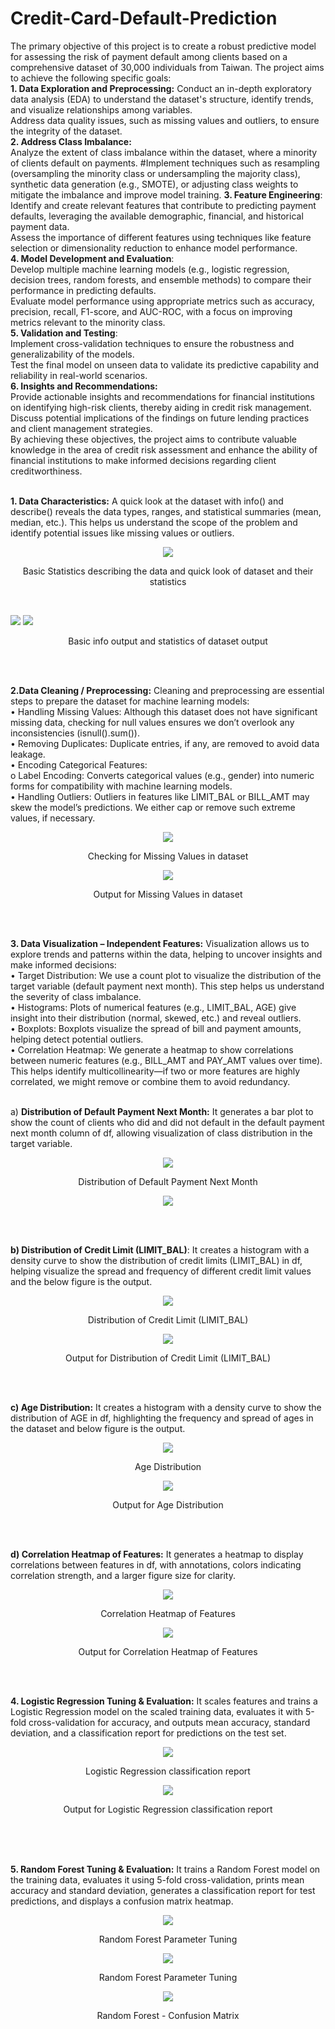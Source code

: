 # Credit-Card-Default-Prediction
The primary objective of this project is to create a robust predictive model for assessing the risk of payment default among clients based on a comprehensive dataset of 30,000 individuals from Taiwan. The project aims to achieve the following specific goals:<br>
**1. Data Exploration and Preprocessing:**
Conduct an in-depth exploratory data analysis (EDA) to understand the dataset's structure, identify trends, and visualize relationships among variables.<br>
Address data quality issues, such as missing values and outliers, to ensure the integrity of the dataset.<br>
**2. Address Class Imbalance:**<br>
Analyze the extent of class imbalance within the dataset, where a minority of clients default on payments.
#Implement techniques such as resampling (oversampling the minority class or undersampling the majority class), synthetic data generation (e.g., SMOTE), or adjusting class weights to mitigate the imbalance and improve model training.
**3. Feature Engineering**:<br>
Identify and create relevant features that contribute to predicting payment defaults, leveraging the available demographic, financial, and historical payment data.<br>
Assess the importance of different features using techniques like feature selection or dimensionality reduction to enhance model performance.<br>
**4. Model Development and Evaluation**:<br>
Develop multiple machine learning models (e.g., logistic regression, decision trees, random forests, and ensemble methods) to compare their performance in predicting defaults.<br>
Evaluate model performance using appropriate metrics such as accuracy, precision, recall, F1-score, and AUC-ROC, with a focus on improving metrics relevant to the minority class.<br>
**5. Validation and Testing**:<br>
Implement cross-validation techniques to ensure the robustness and generalizability of the models.<br>
Test the final model on unseen data to validate its predictive capability and reliability in real-world scenarios.<br>
**6. Insights and Recommendations:**<br>
Provide actionable insights and recommendations for financial institutions on identifying high-risk clients, thereby aiding in credit risk management.<br>
Discuss potential implications of the findings on future lending practices and client management strategies.<br>
By achieving these objectives, the project aims to contribute valuable knowledge in the area of credit risk assessment and enhance the ability of financial institutions to make informed decisions regarding client creditworthiness.
<br>
<br>

**1. Data Characteristics:** A quick look at the dataset with info() and describe() reveals the data types, ranges, and statistical summaries (mean, median, etc.). This helps us understand the scope of the problem and identify potential issues like missing values or outliers.
<p align="center">
  <img src="https://github.com/user-attachments/assets/b14217da-c5ba-4702-9b49-e67f5f29cdcf"/></p>
  <p align="center"> Basic Statistics describing the data and quick look of dataset and their statistics </p>
<br>
<p align="left">
  <img src="https://github.com/user-attachments/assets/074f74cb-8134-4f34-98a7-139b18c6b438"/>
  <img src="https://github.com/user-attachments/assets/3541d18e-f36f-456d-9779-f9fe86ef7a54"/>
</p>
  <p align="center"> Basic info output and statistics of dataset output </p>
<br>
<br>

**2.Data Cleaning / Preprocessing:** Cleaning and preprocessing are essential steps to prepare the dataset for machine learning models:<br>
•	Handling Missing Values: Although this dataset does not have significant missing data, checking for null values ensures we don’t overlook any inconsistencies (isnull().sum()).<br>
•	Removing Duplicates: Duplicate entries, if any, are removed to avoid data leakage.<br>
•	Encoding Categorical Features:<br>
    o	Label Encoding: Converts categorical values (e.g., gender) into numeric forms for compatibility with machine learning models.<br>
•	Handling Outliers: Outliers in features like LIMIT_BAL or BILL_AMT may skew the model’s predictions. We either cap or remove such extreme values, if necessary.<br>
<p align="center">
  <img src="https://github.com/user-attachments/assets/1352ec24-48a4-48b2-ab7e-f3c06daa9bb8"/></p>
  <p align="center">Checking for Missing Values in dataset</p>
<p align="center">
  <img src="https://github.com/user-attachments/assets/b16d8137-7201-4c73-bed1-edce67a54243"/></p>
  <p align="center">Output for Missing Values in dataset </p>
<br>
<br>

**3. Data Visualization – Independent Features:** Visualization allows us to explore trends and patterns within the data, helping to uncover insights and make informed decisions:<br>
•	Target Distribution: We use a count plot to visualize the distribution of the target variable (default payment next month). This step helps us understand the severity of class imbalance.<br>
•	Histograms: Plots of numerical features (e.g., LIMIT_BAL, AGE) give insight into their distribution (normal, skewed, etc.) and reveal outliers. <br>
•	Boxplots: Boxplots visualize the spread of bill and payment amounts, helping detect potential outliers.<br>
•	Correlation Heatmap: We generate a heatmap to show correlations between numeric features (e.g., BILL_AMT and PAY_AMT values over time). This helps identify multicollinearity—if two or more features are highly correlated, we might remove or combine them to avoid redundancy. 
<br>
<br>

a) **Distribution of Default Payment Next Month:** It generates a bar plot to show the count of clients who did and did not default in the default payment next month column of df, allowing visualization of class distribution in the target variable.<br>
<p align="center">
  <img src="https://github.com/user-attachments/assets/a5867cd0-c04f-40a9-9e2a-012695a16537"/></p>
  <p align="center">Distribution of Default Payment Next Month</p>
<p align="center">
  <img src="https://github.com/user-attachments/assets/18dc7475-8aca-4dad-ad53-1b5b55c27597"/></p>
<br>
<br>

**b) Distribution of Credit Limit (LIMIT_BAL)**: It creates a histogram with a density curve to show the distribution of credit limits (LIMIT_BAL) in df, helping visualize the spread and frequency of different credit limit values and the below figure is the output.
<p align="center">
  <img src="https://github.com/user-attachments/assets/b7c0fd9a-c99c-4805-a30e-0a6a0262638a"/></p>
  <p align="center"> Distribution of Credit Limit (LIMIT_BAL)</p>
<p align="center">
  <img src="https://github.com/user-attachments/assets/b7c0fd9a-c99c-4805-a30e-0a6a0262638a"/></p>
  <p align="center"> Output for Distribution of Credit Limit (LIMIT_BAL)</p>
  <br>
  <br>
  
**c) Age Distribution:** It creates a histogram with a density curve to show the distribution of AGE in df, highlighting the frequency and spread of ages in the dataset and below figure is the output. <br>
<p align="center">
  <img src="https://github.com/user-attachments/assets/caad23bc-07e6-4023-8b2c-f1f8104ac3b4"/></p>
  <p align="center">Age Distribution</p>
<p align="center">
  <img src="https://github.com/user-attachments/assets/88eb3c54-5697-4fbf-a12e-ff7748781b19"/></p>
  <p align="center">Output for Age Distribution</p>
<br>
<br>

**d) Correlation Heatmap of Features:** It generates a heatmap to display correlations between features in df, with annotations, colors indicating correlation strength, and a larger figure size for clarity.
<p align="center">
  <img src="https://github.com/user-attachments/assets/d15c7086-d345-4faf-8d3e-9e552e87adee"/></p>
  <p align="center">Correlation Heatmap of Features</p>
<p align="center">
  <img src="https://github.com/user-attachments/assets/3630769e-863c-4d76-bc77-137974f80740"/></p>
  <p align="center">Output for Correlation Heatmap of Features</p>
<br>
<br>

**4. Logistic Regression Tuning & Evaluation:** It scales features and trains a Logistic Regression model on the scaled training data, evaluates it with 5-fold cross-validation for accuracy, and outputs mean accuracy, standard deviation, and a classification report for predictions on the test set.
<p align="center">
  <img src="https://github.com/user-attachments/assets/b4222891-a8e5-4f8f-b9b6-6ce6c205494f"/></p>
  <p align="center">Logistic Regression classification report</p>
<p align="center">
  <img src="https://github.com/user-attachments/assets/0076d70b-4425-43f6-98b6-34ebc857e8b9"/></p>
  <p align="center">Output for Logistic Regression classification report</p>
<br>
<br>
<br> 

**5. Random Forest Tuning & Evaluation:** It trains a Random Forest model on the training data, evaluates it using 5-fold cross-validation, prints mean accuracy and standard deviation, generates a classification report for test predictions, and displays a confusion matrix heatmap.

<p align="center">
  <img src="https://github.com/user-attachments/assets/d224b45a-5434-4877-b95b-1f659d22ae0a"/></p>
  <p align="center">Random Forest Parameter Tuning
</p>
<p align="center">
  <img src="https://github.com/user-attachments/assets/96ff5b41-17e4-481b-87d9-84f5a4a2d2d2"/></p>
  <p align="center">Random Forest Parameter Tuning</p>
<p align="center">
  <img src="https://github.com/user-attachments/assets/a3b92462-c644-4a93-a389-b4621419aef2"/></p>
  <p align="center">Random Forest - Confusion Matrix</p>





